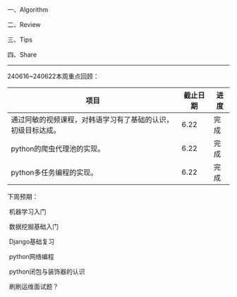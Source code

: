 一、Algorithm



二、Review



三、Tips



四、Share



---

240616~240622本周重点回顾：

| 项目                                                         | 截止日期 | 进度 |
| ------------------------------------------------------------ | -------- | ---- |
| 通过阿敏的视频课程，对韩语学习有了基础的认识，初级目标达成。 | 6.22     | 完成 |
| python的爬虫代理池的实现。                                   | 6.22     | 完成 |
| python多任务编程的实现。                                     | 6.22     | 完成 |



下周预期：

​	机器学习入门

​	数据挖掘基础入门



​	Django基础复习



​	python网络编程

​	python闭包与装饰器的认识



​	刷刷运维面试题？



​	
